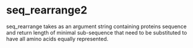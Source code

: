 # seq_rearrange2
seq_rearrange takes as an argument string containing proteins sequence     and return length of minimal sub-sequence that need to be substituted  to have all amino acids equally represented.
